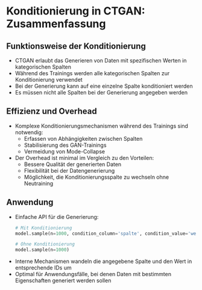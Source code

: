 # Konditionierung in CTGAN: Zusammenfassung

## Funktionsweise der Konditionierung

- CTGAN erlaubt das Generieren von Daten mit spezifischen Werten in kategorischen Spalten
- Während des Trainings werden alle kategorischen Spalten zur Konditionierung verwendet
- Bei der Generierung kann auf eine einzelne Spalte konditioniert werden
- Es müssen nicht alle Spalten bei der Generierung angegeben werden

## Effizienz und Overhead

- Komplexe Konditionierungsmechanismen während des Trainings sind notwendig:
  - Erfassen von Abhängigkeiten zwischen Spalten
  - Stabilisierung des GAN-Trainings
  - Vermeidung von Mode-Collapse
- Der Overhead ist minimal im Vergleich zu den Vorteilen:
  - Bessere Qualität der generierten Daten
  - Flexibilität bei der Datengenerierung
  - Möglichkeit, die Konditionierungsspalte zu wechseln ohne Neutraining

## Anwendung

- Einfache API für die Generierung:
  ```python
  # Mit Konditionierung
  model.sample(n=1000, condition_column='spalte', condition_value='wert')
  
  # Ohne Konditionierung
  model.sample(n=1000)
  ```
- Interne Mechanismen wandeln die angegebene Spalte und den Wert in entsprechende IDs um
- Optimal für Anwendungsfälle, bei denen Daten mit bestimmten Eigenschaften generiert werden sollen